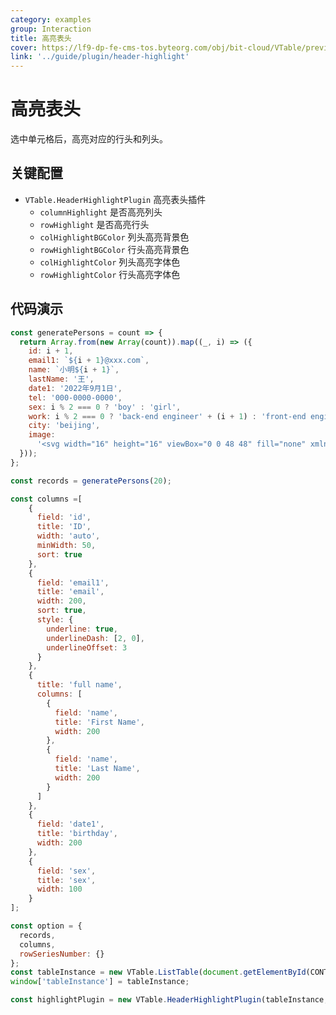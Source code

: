 ```yaml
---
category: examples
group: Interaction
title: 高亮表头
cover: https://lf9-dp-fe-cms-tos.byteorg.com/obj/bit-cloud/VTable/preview/head-highlight.png
link: '../guide/plugin/header-highlight'
---
```


# 高亮表头

选中单元格后，高亮对应的行头和列头。

## 关键配置

- `VTable.HeaderHighlightPlugin`  高亮表头插件
  - `columnHighlight` 是否高亮列头
  - `rowHighlight` 是否高亮行头
  - `colHighlightBGColor` 列头高亮背景色
  - `rowHighlightBGColor` 行头高亮背景色
  - `colHighlightColor` 列头高亮字体色
  - `rowHighlightColor` 行头高亮字体色

## 代码演示

```javascript livedemo template=vtable
const generatePersons = count => {
  return Array.from(new Array(count)).map((_, i) => ({
    id: i + 1,
    email1: `${i + 1}@xxx.com`,
    name: `小明${i + 1}`,
    lastName: '王',
    date1: '2022年9月1日',
    tel: '000-0000-0000',
    sex: i % 2 === 0 ? 'boy' : 'girl',
    work: i % 2 === 0 ? 'back-end engineer' + (i + 1) : 'front-end engineer' + (i + 1),
    city: 'beijing',
    image:
      '<svg width="16" height="16" viewBox="0 0 48 48" fill="none" xmlns="http://www.w3.org/2000/svg"><path d="M34 10V4H8V38L14 35" stroke="#f5a623" stroke-width="1" stroke-linecap="round" stroke-linejoin="round"/><path d="M14 44V10H40V44L27 37.7273L14 44Z" fill="#f5a623" stroke="#f5a623" stroke-width="1" stroke-linejoin="round"/></svg>'
  }));
};

const records = generatePersons(20);

const columns =[
    {
      field: 'id',
      title: 'ID',
      width: 'auto',
      minWidth: 50,
      sort: true
    },
    {
      field: 'email1',
      title: 'email',
      width: 200,
      sort: true,
      style: {
        underline: true,
        underlineDash: [2, 0],
        underlineOffset: 3
      }
    },
    {
      title: 'full name',
      columns: [
        {
          field: 'name',
          title: 'First Name',
          width: 200
        },
        {
          field: 'name',
          title: 'Last Name',
          width: 200
        }
      ]
    },
    {
      field: 'date1',
      title: 'birthday',
      width: 200
    },
    {
      field: 'sex',
      title: 'sex',
      width: 100
    }
];

const option = {
  records,
  columns,
  rowSeriesNumber: {}
};
const tableInstance = new VTable.ListTable(document.getElementById(CONTAINER_ID),option);
window['tableInstance'] = tableInstance;

const highlightPlugin = new VTable.HeaderHighlightPlugin(tableInstance, {});

```
